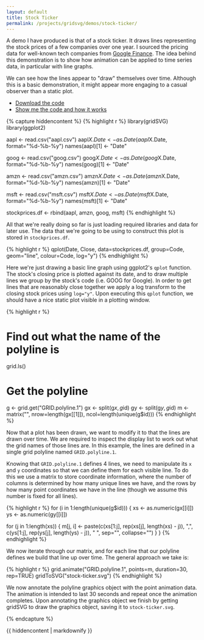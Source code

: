 ```yaml
---
layout: default
title: Stock Ticker
permalink: /projects/gridsvg/demos/stock-ticker/
---
```


A demo I have produced is that of a stock ticker. It draws lines representing the stock prices of a few companies over one year. I sourced the pricing data for well-known tech companies from [Google Finance](https://www.google.com/finance). The idea behind this demonstration is to show how animation can be applied to time series data, in particular with line graphs.

<object data="/projects/gridsvg/demos/stock-ticker/stock-prices.svg" type="image/svg+xml" width="90%"></object>

We can see how the lines appear to "draw" themselves over time. Although this is a basic demonstration, it might appear more engaging to a casual observer than a static plot.

* [Download the code](/projects/gridsvg/demos/stock-ticker/stock-ticker.zip)
* <a id="gridsvg-code-toggle" href="#">Show me the code and how it works</a>

{% capture hiddencontent %}
{% highlight r %}
library(gridSVG)
library(ggplot2)

aapl <- read.csv("aapl.csv")
aapl$X.Date <- as.Date(aapl$X.Date, format="%d-%b-%y")
names(aapl)[1] <- "Date"

goog <- read.csv("goog.csv")
goog$X.Date <- as.Date(goog$X.Date, format="%d-%b-%y")
names(goog)[1] <- "Date"

amzn <- read.csv("amzn.csv")
amzn$X.Date <- as.Date(amzn$X.Date, format="%d-%b-%y")
names(amzn)[1] <- "Date"

msft <- read.csv("msft.csv")
msft$X.Date <- as.Date(msft$X.Date, format="%d-%b-%y")
names(msft)[1] <- "Date"

stockprices.df <- rbind(aapl, amzn, goog, msft)
{% endhighlight %}

All that we're really doing so far is just loading required libraries and data for later use. The data that we're going to be using to construct this plot is stored in `stockprices.df`.

{% highlight r %}
qplot(Date, Close, data=stockprices.df, group=Code, geom="line", colour=Code, log="y")
{% endhighlight %}

Here we're just drawing a basic line graph using ggplot2's `qplot` function. The stock's closing price is plotted against its date, and to draw multiple lines we group by the stock's code (i.e. GOOG for Google). In order to get lines that are reasonably close together we apply a log transform to the closing stock prices using `log="y"`. Upon executing this `qplot` function, we should have a nice static plot visible in a plotting window.

{% highlight r %}
# Find out what the name of the polyline is
grid.ls()

# Get the polyline
g <- grid.get("GRID.polyline.1")
gx <- split(g$x, g$id)
gy <- split(g$y, g$id)
m <- matrix("", nrow=length(gx[[1]]), ncol=length(unique(g$id)))
{% endhighlight %}

Now that a plot has been drawn, we want to modify it to that the lines are drawn over time. We are required to inspect the display list to work out what the grid names of those lines are. In this example, the lines are defined in a single grid polyline named `GRID.polyline.1`.

Knowing that `GRID.polyline.1` defines 4 lines, we need to manipulate its `x` and `y` coordinates so that we can define them for each visible line. To do this we use a matrix to store coordinate information, where the number of columns is determined by how many unique lines we have, and the rows by how many point coordinates we have in the line (though we assume this number is fixed for all lines).

{% highlight r %}
for (i in 1:length(unique(g$id))) {
  xs <- as.numeric(gx[[i]])
  ys <- as.numeric(gy[[i]])

  for (j in 1:length(xs)) {
    m[j, i] <- paste(c(xs[1:j], rep(xs[j], length(xs) - j)), ",",
                     c(ys[1:j], rep(ys[j], length(ys) - j)), " ", sep="", collapse="")
  }
}
{% endhighlight %}

We now iterate through our matrix, and for each line that our polyline defines we build that line up over time. The general approach we take is:

{% highlight r %}
grid.animate("GRID.polyline.1", points=m, duration=30, rep=TRUE)
gridToSVG("stock-ticker.svg")
{% endhighlight %}

We now annotate the polyline graphics object with the point animation data. The animation is intended to last 30 seconds and repeat once the animation completes. Upon annotating the graphics object we finish by getting gridSVG to draw the graphics object, saving it to `stock-ticker.svg`.

{% endcapture %}

<div id="hidden-gridsvg-code">
{{ hiddencontent | markdownify }}
</div>

<script type="text/javascript" src="/scripts/gridsvg-scripts.min.js"></script>
